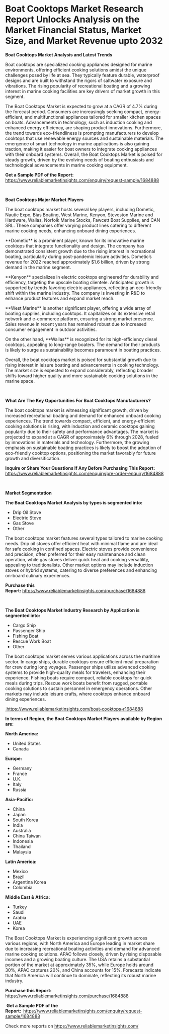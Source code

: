 <p><h1>Boat Cooktops Market Research Report Unlocks Analysis on the Market Financial Status, Market Size, and Market Revenue upto 2032</h1></p><p><strong>Boat Cooktops Market Analysis and Latest Trends</strong></p>
<p><p>Boat cooktops are specialized cooking appliances designed for marine environments, offering efficient cooking solutions amidst the unique challenges posed by life at sea. They typically feature durable, waterproof designs and are built to withstand the rigors of saltwater exposure and vibrations. The rising popularity of recreational boating and a growing interest in marine cooking facilities are key drivers of market growth in this segment.</p><p>The Boat Cooktops Market is expected to grow at a CAGR of 4.7% during the forecast period. Consumers are increasingly seeking compact, energy-efficient, and multifunctional appliances tailored for smaller kitchen spaces on boats. Advancements in technology, such as induction cooking and enhanced energy efficiency, are shaping product innovations. Furthermore, the trend towards eco-friendliness is prompting manufacturers to develop cooktops that use renewable energy sources and sustainable materials. The emergence of smart technology in marine applications is also gaining traction, making it easier for boat owners to integrate cooking appliances with their onboard systems. Overall, the Boat Cooktops Market is poised for steady growth, driven by the evolving needs of boating enthusiasts and technological advancements in marine cooking equipment.</p></p>
<p><strong>Get a Sample PDF of the Report:&nbsp;</strong> <a href="https://www.reliablemarketinsights.com/enquiry/request-sample/1684888?utm_campaign=2389&utm_medium=2&utm_source=Github&utm_content=ia&utm_term=16022025&utm_id=boat-cooktops">https://www.reliablemarketinsights.com/enquiry/request-sample/1684888</a></p>
<p>&nbsp;</p>
<p><strong>Boat Cooktops Major Market Players</strong></p>
<p><p>The boat cooktops market hosts several key players, including Dometic, Nautic Expo, Bias Boating, West Marine, Kenyon, Steveston Marine and Hardware, Wallas, Norfolk Marine Stocks, Fawcett Boat Supplies, and CAN SRL. These companies offer varying product lines catering to different marine cooking needs, enhancing onboard dining experiences.</p><p>**Dometic** is a prominent player, known for its innovative marine cooktops that integrate functionality and design. The company has demonstrated consistent growth due to the rising interest in recreational boating, particularly during post-pandemic leisure activities. Dometic’s revenue for 2022 reached approximately $1.6 billion, driven by strong demand in the marine segment.</p><p>**Kenyon** specializes in electric cooktops engineered for durability and efficiency, targeting the upscale boating clientele. Anticipated growth is supported by trends favoring electric appliances, reflecting an eco-friendly shift within the marine industry. The company is investing in R&D to enhance product features and expand market reach.</p><p>**West Marine** is another significant player, offering a wide array of boating supplies, including cooktops. It capitalizes on its extensive retail network and e-commerce platform, ensuring a strong market presence. Sales revenue in recent years has remained robust due to increased consumer engagement in outdoor activities.</p><p>On the other hand, **Wallas** is recognized for its high-efficiency diesel cooktops, appealing to long-range boaters. The demand for their products is likely to surge as sustainability becomes paramount in boating practices.</p><p>Overall, the boat cooktops market is poised for substantial growth due to rising interest in leisure boating and advancements in cooking technology. The market size is expected to expand considerably, reflecting broader shifts toward higher quality and more sustainable cooking solutions in the marine space.</p></p>
<p>&nbsp;</p>
<p><strong>What Are The Key Opportunities For Boat Cooktops Manufacturers?</strong></p>
<p><p>The boat cooktops market is witnessing significant growth, driven by increased recreational boating and demand for enhanced onboard cooking experiences. The trend towards compact, efficient, and energy-efficient cooking solutions is rising, with induction and ceramic cooktops gaining popularity due to their safety and performance advantages. The market is projected to expand at a CAGR of approximately 6% through 2028, fueled by innovations in materials and technology. Furthermore, the growing emphasis on sustainable boating practices is likely to boost the adoption of eco-friendly cooktop options, positioning the market favorably for future growth and diversification.</p></p>
<p><strong>Inquire or Share Your Questions If Any Before Purchasing This Report:</strong> <a href="https://www.reliablemarketinsights.com/enquiry/pre-order-enquiry/1684888?utm_campaign=2389&utm_medium=2&utm_source=Github&utm_content=ia&utm_term=16022025&utm_id=boat-cooktops">https://www.reliablemarketinsights.com/enquiry/pre-order-enquiry/1684888</a></p>
<p>&nbsp;</p>
<p><strong>Market Segmentation</strong></p>
<p><strong>The Boat Cooktops Market Analysis by types is segmented into:</strong></p>
<p><ul><li>Drip Oil Stove</li><li>Electric Stove</li><li>Gas Stove</li><li>Other</li></ul></p>
<p><p>The boat cooktops market features several types tailored to marine cooking needs. Drip oil stoves offer efficient heat with minimal flame and are ideal for safe cooking in confined spaces. Electric stoves provide convenience and precision, often preferred for their easy maintenance and clean operation, while gas stoves deliver quick heat and cooking versatility, appealing to traditionalists. Other market options may include induction stoves or hybrid systems, catering to diverse preferences and enhancing on-board culinary experiences.</p></p>
<p><strong>Purchase this Report:&nbsp;</strong><a href="https://www.reliablemarketinsights.com/purchase/1684888?utm_campaign=2389&utm_medium=2&utm_source=Github&utm_content=ia&utm_term=16022025&utm_id=boat-cooktops">https://www.reliablemarketinsights.com/purchase/1684888</a></p>
<p>&nbsp;</p>
<p><strong>The Boat Cooktops Market Industry Research by Application is segmented into:</strong></p>
<p><ul><li>Cargo Ship</li><li>Passenger Ship</li><li>Fishing Boat</li><li>Rescue Work Boat</li><li>Other</li></ul></p>
<p><p>The boat cooktops market serves various applications across the maritime sector. In cargo ships, durable cooktops ensure efficient meal preparation for crew during long voyages. Passenger ships utilize advanced cooking systems to provide high-quality meals for travelers, enhancing their experience. Fishing boats require compact, reliable cooktops for quick meals during trips. Rescue work boats benefit from rugged, portable cooking solutions to sustain personnel in emergency operations. Other markets may include leisure crafts, where cooktops enhance onboard dining experiences.</p></p>
<p><a href="https://www.reliablemarketinsights.com/boat-cooktops-r1684888?utm_campaign=2389&utm_medium=2&utm_source=Github&utm_content=ia&utm_term=16022025&utm_id=boat-cooktops">&nbsp;https://www.reliablemarketinsights.com/boat-cooktops-r1684888</a></p>
<p><strong>In terms of Region, the Boat Cooktops Market Players available by Region are:</strong></p>
<p>
    <p> <strong> North America: </strong>
        <ul>
            <li>United States</li>
            <li>Canada</li>
        </ul>
        </p> 
    <p> <strong> Europe: </strong>
        <ul>
            <li>Germany</li>
            <li>France</li>
            <li>U.K.</li>
            <li>Italy</li>
            <li>Russia</li>
        </ul>
        </p> 
    <p> <strong> Asia-Pacific: </strong>
        <ul>
            <li>China</li>
            <li>Japan</li>
            <li>South Korea</li>
            <li>India</li>
            <li>Australia</li>
            <li>China Taiwan</li>
            <li>Indonesia</li>
            <li>Thailand</li>
            <li>Malaysia</li>
        </ul>
        </p> 
    <p> <strong> Latin America: </strong>
        <ul>
            <li>Mexico</li>
            <li>Brazil</li>
            <li>Argentina Korea</li>
            <li>Colombia</li>
        </ul>
        </p> 
    <p> <strong> Middle East & Africa: </strong>
        <ul>
            <li>Turkey</li>
            <li>Saudi</li>
            <li>Arabia</li>
            <li>UAE</li>
            <li>Korea</li>
        </ul>
    </p>
    </p>
<p><p>The Boat Cooktops Market is experiencing significant growth across various regions, with North America and Europe leading in market share due to increasing recreational boating activities and demand for advanced marine cooking solutions. APAC follows closely, driven by rising disposable incomes and a growing boating culture. The USA retains a substantial portion of the market at approximately 35%, while Europe holds around 30%, APAC captures 20%, and China accounts for 15%. Forecasts indicate that North America will continue to dominate, reflecting its robust marine industry.</p></p>
<p><strong>Purchase this Report: </strong><a href="https://www.reliablemarketinsights.com/purchase/1684888?utm_campaign=2389&utm_medium=2&utm_source=Github&utm_content=ia&utm_term=16022025&utm_id=boat-cooktops">https://www.reliablemarketinsights.com/purchase/1684888</a></p>
<p>&nbsp;<strong>Get a Sample PDF of the Report:&nbsp;&nbsp;</strong><a href="https://www.reliablemarketinsights.com/enquiry/request-sample/1684888?utm_campaign=2389&utm_medium=2&utm_source=Github&utm_content=ia&utm_term=16022025&utm_id=boat-cooktops">https://www.reliablemarketinsights.com/enquiry/request-sample/1684888</a></p>
<p><strong></strong></p>
<p>Check more reports on <a href="https://www.reliablemarketinsights.com/?utm_campaign=2389&utm_medium=2&utm_source=Github&utm_content=ia&utm_term=16022025&utm_id=boat-cooktops">https://www.reliablemarketinsights.com/</a></p>